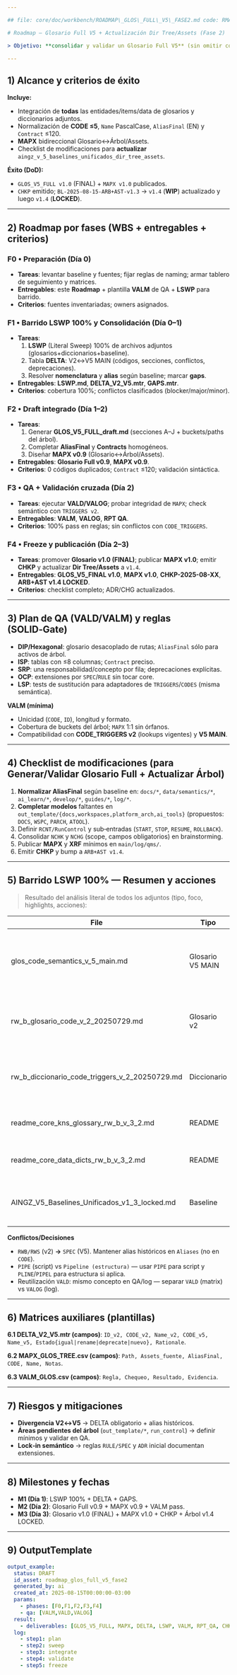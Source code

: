 ```yaml
---

## file: core/doc/workbench/ROADMAP\_GLOS\_FULL\_V5\_FASE2.md code: RMAP name: RoadmapGlosarioFullV5 version: v0.1 date: 2025-08-15 owner: AingZ\_Platform · RwB status: draft refs: baseline\_id: BL-2025-08-15-ARB+AST-v1.3 ctx\_package: true sources: - glos\_code\_semantics\_v\_5\_main.md (V5 MAIN en uso) - rw\_b\_glosario\_code\_v\_2\_20250729.md (histórico v2) - rw\_b\_diccionario\_code\_triggers\_v\_2\_20250729.md (histórico v2) - readme\_core\_kns\_glossary\_rw\_b\_v\_3\_2.md (README KNS) - readme\_core\_data\_dicts\_rw\_b\_v\_3\_2.md (README DICTS) - aingz\_v\_5\_baselines\_unificados\_dir\_tree\_assets\_v\_1.md (ARB+AST v1.3 LOCKED) triggers: [TRG\_CONSOLIDATE\_TL, TRG\_AUDIT\_TL] chg: CHG#fase2\_glosario\_full\_v5 chk: CHK#fase2\_glosario\_full\_v5

# Roadmap — Glosario Full V5 + Actualización Dir Tree/Assets (Fase 2)

> Objetivo: **consolidar y validar un Glosario Full V5** (sin omitir conceptos) **alineado 1:1** con el **Árbol/Assets** del baseline **v1.3 (LOCKED)**; publicar **MAPX** Glosario↔Árbol y **congelar baseline** actualizado.

---
```


## 1) Alcance y criterios de éxito

**Incluye:**

- Integración de **todas** las entidades/items/data de glosarios y diccionarios adjuntos.
- Normalización de **CODE ≤5**, `Name` PascalCase, `AliasFinal` (EN) y `Contract` ≤120.
- **MAPX** bidireccional Glosario↔Árbol/Assets.
- Checklist de modificaciones para **actualizar** `aingz_v_5_baselines_unificados_dir_tree_assets`.

**Éxito (DoD):**

- `GLOS_V5_FULL v1.0` (FINAL) + `MAPX v1.0` publicados.
- `CHKP` emitido; `BL-2025-08-15-ARB+AST-v1.3` → `v1.4` (**WIP**) actualizado y luego `v1.4` (**LOCKED**).

---

## 2) Roadmap por fases (WBS + entregables + criterios)

### F0 • Preparación (Día 0)

- **Tareas**: levantar baseline y fuentes; fijar reglas de naming; armar tablero de seguimiento y matrices.
- **Entregables**: este **Roadmap** + plantilla **VALM** de QA + **LSWP** para barrido.
- **Criterios**: fuentes inventariadas; owners asignados.

### F1 • Barrido LSWP 100% y Consolidación (Día 0–1)

- **Tareas**:
  1. **LSWP** (Literal Sweep) 100% de archivos adjuntos (glosarios+diccionarios+baseline).
  2. Tabla **DELTA**: V2↔V5 MAIN (códigos, secciones, conflictos, deprecaciones).
  3. Resolver **nomenclatura** y **alias** según baseline; marcar **gaps**.
- **Entregables**: **LSWP.md**, **DELTA\_V2\_V5.mtr**, **GAPS.mtr**.
- **Criterios**: cobertura 100%; conflictos clasificados (blocker/major/minor).

### F2 • Draft integrado (Día 1–2)

- **Tareas**:
  1. Generar **GLOS\_V5\_FULL\_draft.md** (secciones A–J + buckets/paths del árbol).
  2. Completar **AliasFinal** y **Contracts** homogéneos.
  3. Diseñar **MAPX v0.9** (Glosario↔Árbol/Assets).
- **Entregables**: **Glosario Full v0.9**, **MAPX v0.9**.
- **Criterios**: 0 códigos duplicados; `Contract` ≤120; validación sintáctica.

### F3 • QA + Validación cruzada (Día 2)

- **Tareas**: ejecutar **VALD/VALOG**; probar integridad de `MAPX`; check semántico con `TRIGGERS v2`.
- **Entregables**: **VALM**, **VALOG**, **RPT QA**.
- **Criterios**: 100% pass en reglas; sin conflictos con `CODE_TRIGGERS`.

### F4 • Freeze y publicación (Día 2–3)

- **Tareas**: promover **Glosario v1.0 (FINAL)**; publicar **MAPX v1.0**; emitir **CHKP** y actualizar **Dir Tree/Assets** a `v1.4`.
- **Entregables**: **GLOS\_V5\_FINAL v1.0**, **MAPX v1.0**, **CHKP-2025-08-XX**, **ARB+AST v1.4 LOCKED**.
- **Criterios**: checklist completo; ADR/CHG actualizados.

---

## 3) Plan de QA (VALD/VALM) y reglas (SOLID‑Gate)

- **DIP/Hexagonal**: glosario desacoplado de rutas; `AliasFinal` sólo para activos de árbol.
- **ISP**: tablas con ≤8 columnas; `Contract` preciso.
- **SRP**: una responsabilidad/concepto por fila; deprecaciones explícitas.
- **OCP**: extensiones por `SPEC`/`RULE` sin tocar core.
- **LSP**: tests de sustitución para adaptadores de `TRIGGERS`/`CODES` (misma semántica).

**VALM (mínima)**

- Unicidad (`CODE`, `ID`), longitud y formato.
- Cobertura de buckets del árbol; `MAPX` 1:1 sin órfanos.
- Compatibilidad con **CODE\_TRIGGERS v2** (lookups vigentes) y **V5 MAIN**.

---

## 4) Checklist de modificaciones (para Generar/Validar Glosario Full + Actualizar Árbol)

1. **Normalizar AliasFinal** según baseline en: `docs/*`, `data/semantics/*`, `ai_learn/*`, `develop/*`, `guides/*`, `log/*`.
2. **Completar modelos** faltantes en `out_template/{docs,workspaces,platform_arch,ai_tools}` (propuestos: `DOCS`, `WSPC`, `PARCH`, `ATOOL`).
3. Definir `RCNT/RunControl` y sub‑entradas (`START`, `STOP`, `RESUME`, `ROLLBACK`).
4. Consolidar `NCHK` y `NCHG` (scope, campos obligatorios) en brainstorming.
5. Publicar **MAPX** y **XRF** mínimos en `main/log/qms/`.
6. Emitir **CHKP** y bump a `ARB+AST v1.4`.

---

## 5) Barrido LSWP 100% — Resumen y acciones

> Resultado del análisis literal de todos los adjuntos (tipo, foco, highlights, acciones):

| File                                                  | Tipo             | Foco                          | Highlights                                                                                                    | Acciones                                                                                  |
| ----------------------------------------------------- | ---------------- | ----------------------------- | ------------------------------------------------------------------------------------------------------------- | ----------------------------------------------------------------------------------------- |
| glos\_code\_semantics\_v\_5\_main.md                  | Glosario V5 MAIN | Semántica V5 (A–J)            | `SPEC` como reemplazo de `RWB/RWS`; secciones **F**, **H**, **I** completas; feedback abierto en **E**, **F** | Adoptar `SPEC` (deprecación RWB/RWS); alinear con AliasFinal del árbol; incorporar `MAPX` |
| rw\_b\_glosario\_code\_v\_2\_20250729.md              | Glosario v2      | Vocabulario RwB histórico     | Contiene `RWB/RWS`, `WF_M`, `WK_P`, etc.                                                                      | Mapear V2→V5 (RWB/RWS→SPEC; WF\_M→WFM; WK\_P→WKP); mantener lookup en `TRIGGERS`          |
| rw\_b\_diccionario\_code\_triggers\_v\_2\_20250729.md | Diccionario      | Lookups por CODE/Prompt       | Tabla grande A–I con prompts/refs                                                                             | Validar que todos los CODE del Glosario V5 estén en este lookup o documentar sustitutos   |
| readme\_core\_kns\_glossary\_rw\_b\_v\_3\_2.md        | README           | Proceso y sincronización      | KNS/glossary se sincroniza desde `data/dicts/`                                                                | Mantener pipeline v3.2; actualizar crossrefs a V5                                         |
| readme\_core\_data\_dicts\_rw\_b\_v\_3\_2.md          | README           | Data/Dicts                    | Diccionarios vivos; sincronización con KNS                                                                    | Asegurar propagación V5→dicts                                                             |
| AINGZ\_V5\_Baselines\_Unificados\_v1\_3\_locked.md    | Baseline         | Árbol + Assets + Correcciones | AliasFinal EN; `out_template/*` y `run_control` pendientes                                                    | Usar como fuente para AliasFinal; completar pendientes y subir a v1.4                     |

**Conflictos/Decisiones**

- `RWB/RWS` (v2) **→** `SPEC` (V5). Mantener alias históricos en `Aliases` (no en `CODE`).
- `PIPE` (script) vs `Pipeline (estructura)` — usar `PIPE` para script y `PLINE`/`PIPEL` para estructura si aplica.
- Reutilización `VALD`: mismo concepto en QA/log — separar `VALD` (matrix) vs `VALOG` (log).

---

## 6) Matrices auxiliares (plantillas)

**6.1 DELTA\_V2\_V5.mtr (campos)**: `ID_v2, CODE_v2, Name_v2, CODE_v5, Name_v5, Estado{igual|rename|deprecate|nuevo}, Rationale`.

**6.2 MAPX\_GLOS\_TREE.csv (campos)**: `Path, Assets_fuente, AliasFinal, CODE, Name, Notas`.

**6.3 VALM\_GLOS.csv (campos)**: `Regla, Chequeo, Resultado, Evidencia`.

---

## 7) Riesgos y mitigaciones

- **Divergencia V2↔V5** → DELTA obligatorio + alias históricos.
- **Áreas pendientes del árbol** (`out_template/*`, `run_control`) → definir mínimos y validar en QA.
- **Lock‑in semántico** → reglas `RULE/SPEC` y `ADR` inicial documentan extensiones.

---

## 8) Milestones y fechas

- **M1 (Día 1)**: LSWP 100% + DELTA + GAPS.
- **M2 (Día 2)**: Glosario Full v0.9 + MAPX v0.9 + VALM pass.
- **M3 (Día 3)**: Glosario v1.0 (FINAL) + MAPX v1.0 + CHKP + Árbol v1.4 LOCKED.

---

## 9) OutputTemplate

```yaml
output_example:
  status: DRAFT
  id_asset: roadmap_glos_full_v5_fase2
  generated_by: ai
  created_at: 2025-08-15T00:00:00-03:00
  params:
    - phases: [F0,F1,F2,F3,F4]
    - qa: [VALM,VALD,VALOG]
  result:
    - deliverables: [GLOS_V5_FULL, MAPX, DELTA, LSWP, VALM, RPT_QA, CHKP]
  log:
    - step1: plan
    - step2: sweep
    - step3: integrate
    - step4: validate
    - step5: freeze
```

